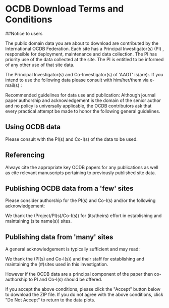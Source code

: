 # OCDB Download Terms and Conditions

##Notice to users

The public domain data you are about to download are contributed by the International OCDB Federation. Each site has a Principal Investigator(s) (PI) , responsible for deployment, maintenance and data collection. The PI has priority use of the data collected at the site. The PI is entitled to be informed of any other use of that site data.

The Principal Investigator(s) and Co-Investigator(s) of 'AAOT' is(are):. If you intend to use the following data please consult with him/her/them via e-mail(s) :


Recommended guidelines for data use and publication:
Although journal paper authorship and acknowledgement is the domain of the senior author and no policy is universally applicable, the OCDB contributors ask that every practical attempt be made to honor the following general guidelines.

## Using OCDB data

Please consult with the PI(s) and Co-I(s) of the data to be used.

## Referencing
Always cite the appropriate key OCDB papers for any publications as well as cite relevant manuscripts pertaining to previously published site data.

## Publishing OCDB data from a 'few' sites

Please consider authorship for the PI(s) and Co-I(s) and/or the following acknowledgement:

We thank the (Project/PI(s)/Co-I(s)) for (its/theirs) effort in establishing and maintaining (site name(s)) sites.

## Publishing data from 'many' sites

A general acknowledgement is typically sufficient and may read:

We thank the (PI(s) and Co-I(s)) and their staff for establishing and maintaining the (#)sites used in this investigation.

However if the OCDB data are a principal component of the paper then co-authorship to PI and Co-I(s) should be offered.

If you accept the above conditions, please click the "Accept" button below to download the ZIP file. 
If you do not agree with the above conditions, click "Do Not Accept" to return to the data plots.

